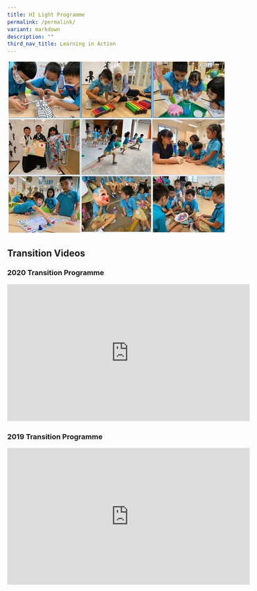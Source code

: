 ```yaml
---
title: HI Light Programme
permalink: /permalink/
variant: markdown
description: ""
third_nav_title: Learning in Action
---
```

![](/images/photo%20collage%20hi-light.jpg)

## Transition Videos
### 2020 Transition Programme

<iframe width="560" height="315" src="https://www.youtube.com/embed/1lX4REoRVL4" title="YouTube video player" frameborder="0" allow="accelerometer; autoplay; clipboard-write; encrypted-media; gyroscope; picture-in-picture" allowfullscreen=""></iframe>

### 2019 Transition Programme

<iframe width="560" height="315" src="https://www.youtube.com/embed/CrLfDzH4OVM" title="YouTube video player" frameborder="0" allow="accelerometer; autoplay; clipboard-write; encrypted-media; gyroscope; picture-in-picture" allowfullscreen=""></iframe>